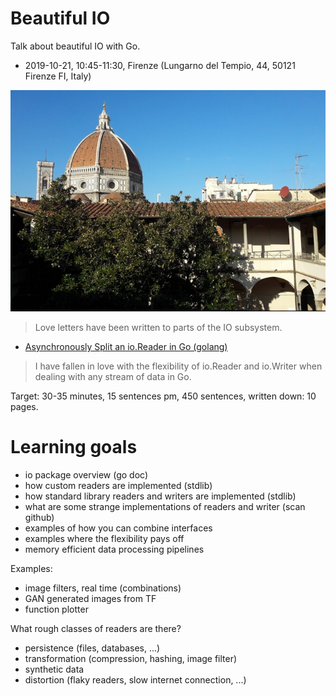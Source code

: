 # Beautiful IO

Talk about beautiful IO with Go.

* 2019-10-21, 10:45-11:30, Firenze (Lungarno del Tempio, 44, 50121 Firenze FI, Italy)

![](f.jpg)

> Love letters have been written to parts of the IO subsystem.

* [Asynchronously Split an io.Reader in Go (golang)](https://rodaine.com/2015/04/async-split-io-reader-in-golang/)

> I have fallen in love with the flexibility of io.Reader and io.Writer when
> dealing with any stream of data in Go.

Target: 30-35 minutes, 15 sentences pm, 450 sentences, written down: 10 pages.

# Learning goals

* io package overview (go doc)
* how custom readers are implemented (stdlib)
* how standard library readers and writers are implemented (stdlib)
* what are some strange implementations of readers and writer (scan github)
* examples of how you can combine interfaces
* examples where the flexibility pays off
* memory efficient data processing pipelines

Examples:

* image filters, real time (combinations)
* GAN generated images from TF
* function plotter

What rough classes of readers are there?

* persistence (files, databases, ...)
* transformation (compression, hashing, image filter)
* synthetic data
* distortion (flaky readers, slow internet connection, ...)
